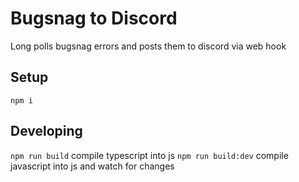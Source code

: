 # Bugsnag to Discord
Long polls bugsnag errors and posts them to discord via web hook

## Setup
`npm i`

## Developing
`npm run build` compile typescript into js
`npm run build:dev` compile javascript into js and watch for changes
